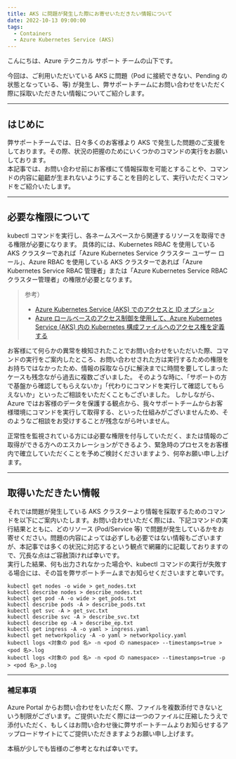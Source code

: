 ```yaml
---
title: AKS に問題が発生した際にお寄せいただきたい情報について
date: 2022-10-13 09:00:00
tags:
  - Containers
  - Azure Kubernetes Service (AKS)
---
```


こんにちは、Azure テクニカル サポート チームの山下です。

今回は、ご利用いただいている AKS に問題（Pod に接続できない、Pending の状態となっている、等) が発生し、弊サポートチームにお問い合わせをいただく際に採取いただきたい情報についてご紹介します。
<!-- more -->

---
## はじめに
弊サポートチームでは、日々多くのお客様より AKS で発生した問題のご支援をしております。その際、状況の把握のためにいくつかのコマンドの実行をお願いしております。  
本記事では、お問い合わせ前にお客様にて情報採取を可能とすることや、コマンドの内容に齟齬が生まれないようにすることを目的として、実行いただくコマンドをご紹介いたします。  

---
## 必要な権限について
kubectl コマンドを実行し、各ネームスペースから関連するリソースを取得できる権限が必要になります。
具体的には、Kubernetes RBAC を使用している AKS クラスターであれば「Azure Kubernetes Service クラスター ユーザー ロール」、Azure RBAC を使用している AKS クラスターであれば「Azure Kubernetes Service RBAC 管理者」または「Azure Kubernetes Service RBAC クラスター管理者」の権限が必要となります。

> 参考）
> - [Azure Kubernetes Service (AKS) でのアクセスと ID オプション](https://learn.microsoft.com/ja-jp/azure/aks/concepts-identity)
> - [Azure ロールベースのアクセス制御を使用して、Azure Kubernetes Service (AKS) 内の Kubernetes 構成ファイルへのアクセス権を定義する](https://learn.microsoft.com/ja-jp/azure/aks/control-kubeconfig-access)


お客様にて何らかの異常を検知されたことでお問い合わせをいただいた際、コマンドの実行をご案内したところ、お問い合わせされた方は実行するための権限をお持ちではなかったため、情報の採取ならびに解決までに時間を要してしまったケースも残念ながら過去に複数ございました。
そのような時に、「サポートの方で基盤から確認してもらえないか」「代わりにコマンドを実行して確認してもらえないか」といったご相談をいただくこともございました。
しかしながら、Azure ではお客様のデータを保護する観点から、我々サポートチームからお客様環境にコマンドを実行して取得する、といった仕組みがございませんため、そのようなご相談をお受けすることが残念ながら叶いません。  

正常性を監視されている方には必要な権限を付与していただく、または情報のご取得ができる方へのエスカレーションができるよう、緊急時のプロセスをお客様内で確立していただくことを予めご検討くださいますよう、何卒お願い申し上げます。

---
## 取得いただきたい情報
それでは問題が発生している AKS クラスターより情報を採取するためのコマンドを以下にご案内いたします。お問い合わせいただく際には、下記コマンドの実行結果とともに、どのリソース (Pod/Service 等) で問題が発生しているかをお寄せください。問題の内容によっては必ずしも必要ではない情報もございますが、本記事では多くの状況に対応するという観点で網羅的に記載しておりますので、冗長な点はご容赦頂ければ幸いです。  
実行した結果、何も出力されなかった場合や、kubectl コマンドの実行が失敗する場合には、その旨を弊サポートチームまでお知らせくださいますと幸いです。


```shell
kubectl get nodes -o wide > get_nodes.txt
kubectl describe nodes > describe_nodes.txt
kubectl get pod -A -o wide > get_pods.txt
kubectl describe pods -A > describe_pods.txt
kubectl get svc -A > get_svc.txt
kubectl describe svc -A > describe_svc.txt
kubectl describe ep -A > describe_ep.txt
kubectl get ingress -A -o yaml > ingress.yaml
kubectl get networkpolicy -A -o yaml > networkpolicy.yaml
kubectl logs <対象の pod 名> -n <pod の namespace> --timestamps=true > <pod 名>.log
kubectl logs <対象の pod 名> -n <pod の namespace> --timestamps=true -p > <pod 名>_p.log
```

---
### 補足事項
Azure Portal からお問い合わせをいただく際、ファイルを複数添付できないという制限がございます。ご提供いただく際には一つのファイルに圧縮したうえで添付いただく、もしくはお問い合わせ後に弊サポートチームよりお知らせするアップロードサイトにてご提供いただきますようお願い申し上げます。


本稿が少しでも皆様のご参考となれば幸いです。

